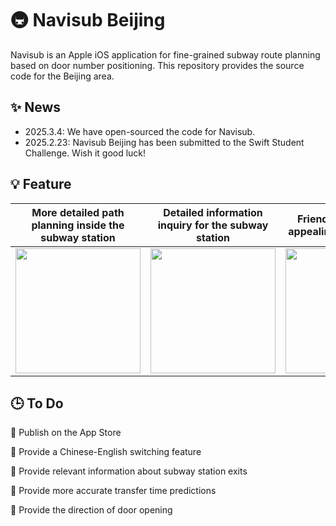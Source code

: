 # 🚇 Navisub Beijing

Navisub is an Apple iOS application for fine-grained subway route planning based on door number positioning. This repository provides the source code for the Beijing area.

## ✨ News
- 2025.3.4: We have open-sourced the code for Navisub.
- 2025.2.23: Navisub Beijing has been submitted to the Swift Student Challenge. Wish it good luck!

## 💡 Feature

| More detailed path planning inside the subway station | Detailed information inquiry for the subway station | Friendly and visually appealing user interface |
|---|---|---|
| <img src="https://s2.loli.net/2025/03/04/mKRXcxkdB3ipqlt.png" width="200"/> | <img src="https://s2.loli.net/2025/03/04/9AtyRkri64OfUv1.png" width="200"/> | <img src="https://s2.loli.net/2025/03/04/nQy6Ea1ZbhAwL3V.png" width="200"/> |

## 🕒 To Do
🔲 Publish on the App Store

🔲 Provide a Chinese-English switching feature

🔲 Provide relevant information about subway station exits

🔲 Provide more accurate transfer time predictions

🔲 Provide the direction of door opening